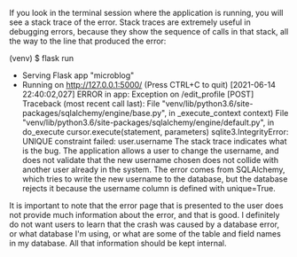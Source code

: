 If you look in the terminal session where the application is running, you will see a stack trace of the error. Stack traces are extremely useful in debugging errors, because they show the sequence of calls in that stack, all the way to the line that produced the error:

(venv) $ flask run
 * Serving Flask app "microblog"
 * Running on http://127.0.0.1:5000/ (Press CTRL+C to quit)
[2021-06-14 22:40:02,027] ERROR in app: Exception on /edit_profile [POST]
Traceback (most recent call last):
  File "venv/lib/python3.6/site-packages/sqlalchemy/engine/base.py", in _execute_context
    context)
  File "venv/lib/python3.6/site-packages/sqlalchemy/engine/default.py", in do_execute
    cursor.execute(statement, parameters)
sqlite3.IntegrityError: UNIQUE constraint failed: user.username
The stack trace indicates what is the bug. The application allows a user to change the username, and does not validate that the new username chosen does not collide with another user already in the system. The error comes from SQLAlchemy, which tries to write the new username to the database, but the database rejects it because the username column is defined with unique=True.

It is important to note that the error page that is presented to the user does not provide much information about the error, and that is good. I definitely do not want users to learn that the crash was caused by a database error, or what database I'm using, or what are some of the table and field names in my database. All that information should be kept internal.